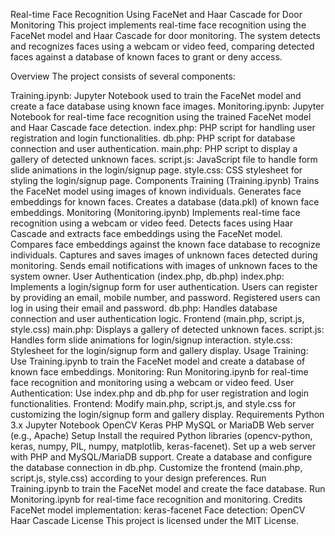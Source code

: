 Real-time Face Recognition Using FaceNet and Haar Cascade for Door Monitoring
This project implements real-time face recognition using the FaceNet model and Haar Cascade for door monitoring. The system detects and recognizes faces using a webcam or video feed, comparing detected faces against a database of known faces to grant or deny access.

Overview
The project consists of several components:

Training.ipynb: Jupyter Notebook used to train the FaceNet model and create a face database using known face images.
Monitoring.ipynb: Jupyter Notebook for real-time face recognition using the trained FaceNet model and Haar Cascade face detection.
index.php: PHP script for handling user registration and login functionalities.
db.php: PHP script for database connection and user authentication.
main.php: PHP script to display a gallery of detected unknown faces.
script.js: JavaScript file to handle form slide animations in the login/signup page.
style.css: CSS stylesheet for styling the login/signup page.
Components
Training (Training.ipynb)
Trains the FaceNet model using images of known individuals.
Generates face embeddings for known faces.
Creates a database (data.pkl) of known face embeddings.
Monitoring (Monitoring.ipynb)
Implements real-time face recognition using a webcam or video feed.
Detects faces using Haar Cascade and extracts face embeddings using the FaceNet model.
Compares face embeddings against the known face database to recognize individuals.
Captures and saves images of unknown faces detected during monitoring.
Sends email notifications with images of unknown faces to the system owner.
User Authentication (index.php, db.php)
index.php: Implements a login/signup form for user authentication.
Users can register by providing an email, mobile number, and password.
Registered users can log in using their email and password.
db.php: Handles database connection and user authentication logic.
Frontend (main.php, script.js, style.css)
main.php: Displays a gallery of detected unknown faces.
script.js: Handles form slide animations for login/signup interaction.
style.css: Stylesheet for the login/signup form and gallery display.
Usage
Training: Use Training.ipynb to train the FaceNet model and create a database of known face embeddings.
Monitoring: Run Monitoring.ipynb for real-time face recognition and monitoring using a webcam or video feed.
User Authentication: Use index.php and db.php for user registration and login functionalities.
Frontend: Modify main.php, script.js, and style.css for customizing the login/signup form and gallery display.
Requirements
Python 3.x
Jupyter Notebook
OpenCV
Keras
PHP
MySQL or MariaDB
Web server (e.g., Apache)
Setup
Install the required Python libraries (opencv-python, keras, numpy, PIL, numpy, matplotlib, keras-facenet).
Set up a web server with PHP and MySQL/MariaDB support.
Create a database and configure the database connection in db.php.
Customize the frontend (main.php, script.js, style.css) according to your design preferences.
Run Training.ipynb to train the FaceNet model and create the face database.
Run Monitoring.ipynb for real-time face recognition and monitoring.
Credits
FaceNet model implementation: keras-facenet
Face detection: OpenCV Haar Cascade
License
This project is licensed under the MIT License.
